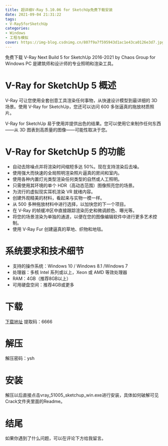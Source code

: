 ```yaml
---
title: 超详细V-Ray 5.10.06 for SketchUp免费下载安装
date: 2021-09-04 21:31:22
tags:
- V-Ray5forSketchUp
categories: 
- Windows
- 工程与模拟
cover: https://img-blog.csdnimg.cn/807f9a7f595943d1ac1e43ca0126e3d7.jpg
---
```


免费下载 V-Ray Next Build 5 for SketchUp 2016-2021 by Chaos Group for Windows PC 是建筑师和设计师的专业照明和渲染工具。

# V-Ray for SketchUp 5 概述
V-Ray 可让您使用全套创意工具渲染任何事物，从快速设计模型到最详细的 3D 场景。使用 V-Ray for SketchUp，您还可以访问 600 多张逼真的拖放材质照片。

V-Ray for SketchUp 易于使用并提供出色的结果。您可以使用它来制作任何东西——从 3D 图表到高质量的图像——可能性取决于您。

# V-Ray for SketchUp 5 的功能
- 自动去除噪点并将渲染时间缩短多达 50%。现在支持渲染后去噪。
- 使用强大而快速的全局照明渲染照片逼真的房间和室内。
- 使用各种内置灯光类型渲染任何类型的自然或人工照明。
- 只需使用其环境的单个 HDR（高动态范围）图像照亮您的场景。
- 为流行的虚拟现实耳机渲染 VR 就绪内容。
- 创建外观精美的材料，看起来与实物一模一样。
- 从 500 多种拖放材料中进行选择，以加快您的下一个项目。
- 在 V-Ray 的帧缓冲区中直接跟踪渲染历史和微调颜色、曝光等。
- 将您的场景渲染为单独的通道，以便在您的图像编辑软件中进行更多艺术控制。
- 使用 V-Ray Fur 创建逼真的草地、织物和地毯。

# 系统要求和技术细节
- 支持的操作系统：Windows 10 / Windows 8.1 /Windows 7
- 处理器：多核 Intel 系列或以上，Xeon 或 AMD 等效处理器
- RAM：4GB（推荐8GB以上）
- 可用硬盘空间：推荐4GB或更多

# 下载
[下载地址](https://pan.baidu.com/s/15QJP1rfwm5-Q8qLlUNcV0A)
提取码：6666

# 解压
解压密码：ysh

# 安装
解压以后直接点击vray_51005_sketchup_win.exe进行安装，具体如何破解可见Crack文件夹里面的Readme。

# 结尾
如果你遇到了什么问题，可以在评论下方给我留言。









